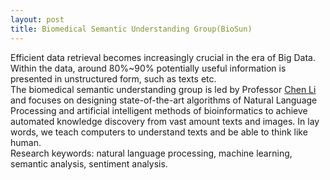 ```yaml
---
layout: post
title: Biomedical Semantic Understanding Group(BioSun)
---
```

Efficient data retrieval becomes increasingly crucial in the era of Big
Data. Within the data, around 80%~90% potentially useful information is
presented in unstructured form, such as texts etc. <br />
The biomedical semantic understanding group is led by Professor <a href="http://www.chenli.group/member/">Chen Li</a> and focuses on designing state-of-the-art
algorithms of Natural Language Processing and artificial intelligent
methods of bioinformatics to achieve automated knowledge discovery from
vast amount texts and images.
In lay words, we teach computers to understand texts and be able to
think like human. <br />
Research keywords: natural language processing, machine learning,
semantic analysis, sentiment analysis.